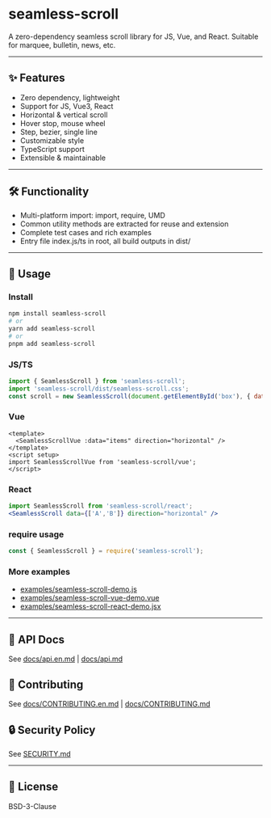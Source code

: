 # seamless-scroll

A zero-dependency seamless scroll library for JS, Vue, and React. Suitable for marquee, bulletin, news, etc.

---

## ✨ Features
- Zero dependency, lightweight
- Support for JS, Vue3, React
- Horizontal & vertical scroll
- Hover stop, mouse wheel
- Step, bezier, single line
- Customizable style
- TypeScript support
- Extensible & maintainable

---

## 🛠️ Functionality
- Multi-platform import: import, require, UMD
- Common utility methods are extracted for reuse and extension
- Complete test cases and rich examples
- Entry file index.js/ts in root, all build outputs in dist/

---

## 🚀 Usage

### Install
```sh
npm install seamless-scroll
# or
yarn add seamless-scroll
# or
pnpm add seamless-scroll
```

### JS/TS
```js
import { SeamlessScroll } from 'seamless-scroll';
import 'seamless-scroll/dist/seamless-scroll.css';
const scroll = new SeamlessScroll(document.getElementById('box'), { data: ['A','B'] });
```

### Vue
```vue
<template>
  <SeamlessScrollVue :data="items" direction="horizontal" />
</template>
<script setup>
import SeamlessScrollVue from 'seamless-scroll/vue';
</script>
```

### React
```jsx
import SeamlessScroll from 'seamless-scroll/react';
<SeamlessScroll data={['A','B']} direction="horizontal" />
```

### require usage
```js
const { SeamlessScroll } = require('seamless-scroll');
```

### More examples
- [examples/seamless-scroll-demo.js](examples/seamless-scroll-demo.js)
- [examples/seamless-scroll-vue-demo.vue](examples/seamless-scroll-vue-demo.vue)
- [examples/seamless-scroll-react-demo.jsx](examples/seamless-scroll-react-demo.jsx)

---

## 📖 API Docs
See [docs/api.en.md](docs/api.en.md) | [docs/api.md](docs/api.md)

## 🤝 Contributing
See [docs/CONTRIBUTING.en.md](docs/CONTRIBUTING.en.md) | [docs/CONTRIBUTING.md](docs/CONTRIBUTING.md)

## 🔒 Security Policy
See [SECURITY.md](SECURITY.md)

---

## 📄 License
BSD-3-Clause 
